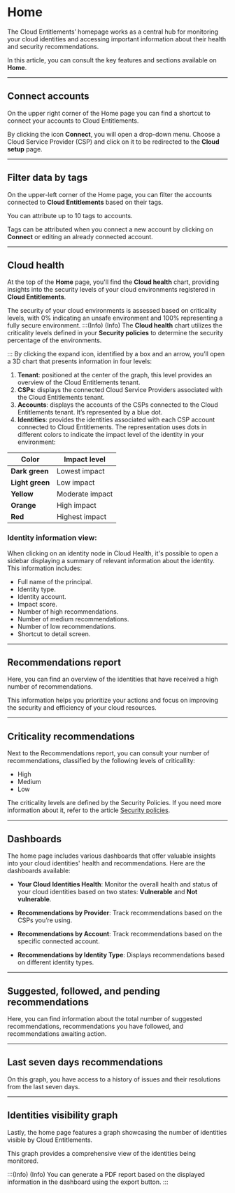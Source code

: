 # Home

The Cloud Entitlements’ homepage works as a central hub for monitoring your cloud identities and accessing important information about their health and security recommendations.

In this article, you can consult the key features and sections available on **Home**.

---

## Connect accounts
On the upper right corner of the Home page you can find a shortcut to connect your accounts to Cloud Entitlements. 

By clicking the icon **Connect**, you will open a drop-down menu. Choose a Cloud Service Provider (CSP) and click on it to be redirected to the **Cloud setup** page. 

---

## Filter data by tags

On the upper-left corner of the Home page, you can filter the accounts connected to **Cloud Entitlements** based on their tags.

You can attribute up to 10 tags to accounts.

Tags can be attributed when you connect a new account by clicking on **Connect** or editing an already connected account.

---
## Cloud health

At the top of the **Home** page, you'll find the **Cloud health** chart, providing insights into the security levels of your cloud environments registered in **Cloud Entitlements**.

The security of your cloud environments is assessed based on criticality levels, with 0% indicating an unsafe environment and 100% representing a fully secure environment.
:::(Info) (Info)
The **Cloud health** chart utilizes the criticality levels defined in your **Security policies** to determine the security percentage of the environments.

:::
By clicking the expand icon, identified by a box and an arrow, you’ll open a 3D chart that presents information in four levels:

1. **Tenant**: positioned at the center of the graph, this level provides an overview of the Cloud Entitlements tenant.
2. **CSPs**: displays the connected Cloud Service Providers associated with the Cloud Entitlements tenant.
3. **Accounts**: displays the accounts of the CSPs connected to the Cloud Entitlements tenant. It’s represented by a blue dot.
4. **Identities**: provides the identities associated with each CSP account connected to Cloud Entitlements. The representation uses dots in different colors to indicate the impact level of the identity in your environment:

| **Color**      | **Impact level**   |
|------------|-----------------|
| **Dark green** | Lowest impact   |
| **Light green**| Low impact      |
| **Yellow**     | Moderate impact |
| **Orange**     | High impact     |
| **Red**        | Highest impact  |

### Identity information view:
When clicking on an identity node in Cloud Health, it's possible to open a sidebar displaying a summary of relevant information about the identity. This information includes:

* Full name of the principal.
* Identity type.
* Identity account.
* Impact score.
* Number of high recommendations.
* Number of medium recommendations.
* Number of low recommendations.
* Shortcut to detail screen.

---

## Recommendations report
Here, you can find an overview of the identities that have received a high number of recommendations. 

This information helps you prioritize your actions and focus on improving the security and efficiency of your cloud resources.

---

## Criticality recommendations
Next to the Recommendations report, you can consult your number of recommendations, classified by the following levels of criticallity: 


* High
* Medium
* Low

The criticality levels are defined by the Security Policies. If you need more information about it, refer to the article [Security policies](/v4/docs/cloud-entitlements-security-policies). 


---

## Dashboards
The home page includes various dashboards that offer valuable insights into your cloud identities' health and recommendations. Here are the dashboards available:

* **Your Cloud Identities Health**: Monitor the overall health and status of your cloud identities based on two states:  **Vulnerable** and **Not vulnerable**.

* **Recommendations by Provider**: Track recommendations based on the CSPs you’re using.

* **Recommendations by Account**: Track recommendations based on the specific connected account.

* **Recommendations by Identity Type**: Displays recommendations based on different identity types.

---

## Suggested, followed, and pending recommendations
Here, you can find information about the total number of suggested recommendations, recommendations you have followed, and recommendations awaiting action. 

---

## Last seven days recommendations
On this graph, you have access to a history of issues and their resolutions from the last seven days.

---

## Identities visibility graph
Lastly, the home page features a graph showcasing the number of identities visible by Cloud Entitlements. 

This graph provides a comprehensive view of the identities being monitored. 

:::(Info) (Info)
You can generate a PDF report based on the displayed information in the dashboard using the export button.
:::